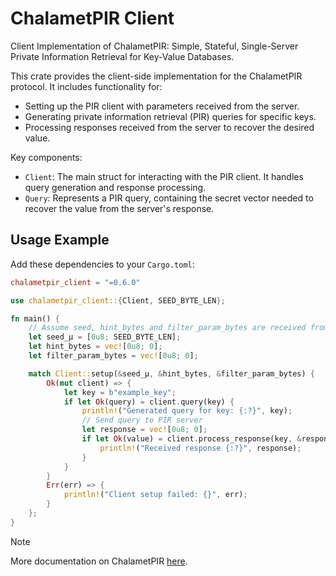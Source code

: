 # ChalametPIR Client

Client Implementation of ChalametPIR: Simple, Stateful, Single-Server Private Information Retrieval for Key-Value Databases.

This crate provides the client-side implementation for the ChalametPIR protocol. It includes functionality for:

- Setting up the PIR client with parameters received from the server.
- Generating private information retrieval (PIR) queries for specific keys.
- Processing responses received from the server to recover the desired value.

Key components:

- `Client`:  The main struct for interacting with the PIR client.  It handles query generation and response processing.
- `Query`: Represents a PIR query, containing the secret vector needed to recover the value from the server's response.

## Usage Example

Add these dependencies to your `Cargo.toml`:

```toml
chalametpir_client = "=0.6.0"
```

```rust
use chalametpir_client::{Client, SEED_BYTE_LEN};

fn main() {
    // Assume seed, hint_bytes and filter_param_bytes are received from the PIR server
    let seed_μ = [0u8; SEED_BYTE_LEN];
    let hint_bytes = vec![0u8; 0];
    let filter_param_bytes = vec![0u8; 0];

    match Client::setup(&seed_μ, &hint_bytes, &filter_param_bytes) {
        Ok(mut client) => {
            let key = b"example_key";
            if let Ok(query) = client.query(key) {
                println!("Generated query for key: {:?}", key);
                // Send query to PIR server
                let response = vec![0u8; 0];
                if let Ok(value) = client.process_response(key, &response) {
                    println!("Received response {:?}", response);
                }
            }
        }
        Err(err) => {
            println!("Client setup failed: {}", err);
        }
    };
}
```

> [!NOTE]
> More documentation on ChalametPIR [here](../README.md).
